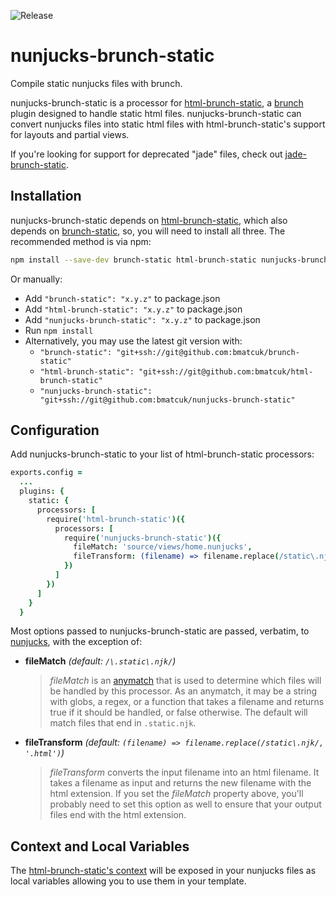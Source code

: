 ![Release](https://img.shields.io/npm/v/nunjucks-brunch-static.svg)

# nunjucks-brunch-static
Compile static nunjucks files with brunch.

nunjucks-brunch-static is a processor for [html-brunch-static](https://github.com/bmatcuk/html-brunch-static), a [brunch](http://brunch.io/) plugin designed to handle static html files. nunjucks-brunch-static can convert nunjucks files into static html files with html-brunch-static's support for layouts and partial views.

If you're looking for support for deprecated "jade" files, check out [jade-brunch-static](https://github.com/bmatcuk/jade-brunch-static).

## Installation
nunjucks-brunch-static depends on [html-brunch-static](https://github.com/bmatcuk/html-brunch-static), which also depends on [brunch-static](https://github.com/bmatcuk/brunch-static), so, you will need to install all three. The recommended method is via npm:

```bash
npm install --save-dev brunch-static html-brunch-static nunjucks-brunch-static
```

Or manually:

* Add `"brunch-static": "x.y.z"` to package.json
* Add `"html-brunch-static": "x.y.z"` to package.json
* Add `"nunjucks-brunch-static": "x.y.z"` to package.json
* Run `npm install`
* Alternatively, you may use the latest git version with:
  * `"brunch-static": "git+ssh://git@github.com:bmatcuk/brunch-static"`
  * `"html-brunch-static": "git+ssh://git@github.com:bmatcuk/html-brunch-static"`
  * `"nunjucks-brunch-static": "git+ssh://git@github.com:bmatcuk/nunjucks-brunch-static"`

## Configuration
Add nunjucks-brunch-static to your list of html-brunch-static processors:

```coffee
exports.config =
  ...
  plugins: {
    static: {
      processors: [
        require('html-brunch-static')({
          processors: [
            require('nunjucks-brunch-static')({
              fileMatch: 'source/views/home.nunjucks',
              fileTransform: (filename) => filename.replace(/static\.njk/, '.html')
            })
          ]
        })
      ]
    }
  }
```

Most options passed to nunjucks-brunch-static are passed, verbatim, to [nunjucks](https://github.com/mozilla/nunjucks), with the exception of:

* **fileMatch** _(default: `/\.static\.njk/`)_

  > _fileMatch_ is an [anymatch](https://github.com/es128/anymatch) that is used to determine which files will be handled by this processor. As an anymatch, it may be a string with globs, a regex, or a function that takes a filename and returns true if it should be handled, or false otherwise. The default will match files that end in `.static.njk`.

* **fileTransform** _(default: `(filename) => filename.replace(/static\.njk/, '.html')`)_

  > _fileTransform_ converts the input filename into an html filename. It takes a filename as input and returns the new filename with the html extension. If you set the _fileMatch_ property above, you'll probably need to set this option as well to ensure that your output files end with the html extension.

## Context and Local Variables
The [html-brunch-static's context](https://github.com/bmatcuk/html-brunch-static#context-layouts-and-partials) will be exposed in your nunjucks files as local variables allowing you to use them in your template.

